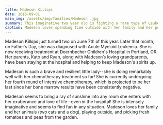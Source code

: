 ```yaml
---
title: Madeson Killops
date: 2015-09-01
main_img: /assets/img/families/Madeson .jpg
summary: This imaginative two year old is fighting a rare type of Leukemia with the support and love of her family and Team Cole.
caption: Madeson loves spending time outside with her family and her pets.
---
```

<p>Madeson Killops just turned two on June 7th of this year. Later that month, on Father’s Day, she was diagnosed with Acute Myeloid Leukemia. She is now receiving treatment at Doernbecher Children's Hospital in Portland, OR. Her parents, Kato and Ryan, along with Madeson’s loving grandparents, have been staying at the hospital and helping to keep Madeson's spirits up.
</p>
<p>Madeson is such a brave and resilient little lady--she is doing remarkably well with her chemotherapy treatment so far! She is currently undergoing her fourth round of intensive chemotherapy, which is projected to be her last since her bone marrow results have been consistently negative.
</p>
<p>Madeson seems to bring a ray of sunshine into any room she enters with her exuberance and love of life--even in the hospital! She is intensely imaginative and seems to find fun in any situation. Madeson loves her family and her animals (two cats and a dog), playing outside, and picking fresh tomatoes and peas from the garden.
</p>